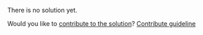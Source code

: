 
There is no solution yet.

Would you like to [contribute to the solution](https://github.com/BFEdev/BFE.dev-solutions/blob/main/problem/serialize-and-deserialize-data-types-not-supported-in-json_en.md)? [Contribute guideline](https://github.com/BFEdev/BFE.dev-solutions#how-to-contribute)

